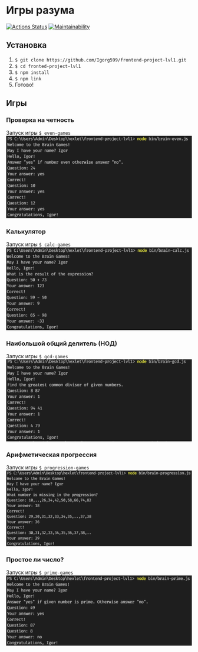 # Игры разума

[![Actions Status](https://github.com/Igorg599/frontend-project-lvl1/workflows/hexlet-check/badge.svg)](https://github.com/Igorg599/frontend-project-lvl1/actions)
[![Maintainability](https://api.codeclimate.com/v1/badges/a99a88d28ad37a79dbf6/maintainability)](https://codeclimate.com/github/Igorg599/frontend-project-lvl1/maintainability)

## Установка

1. `$ git clone https://github.com/Igorg599/frontend-project-lvl1.git`
2. `$ cd fronted-project-lvl1`
3. `$ npm install`
4. `$ npm link`
5. Готово!

## Игры

### Проверка на четность

Запуск игры `$ even-games`
<img src="./screens/even.png" alt='game'>

### Калькулятор

Запуск игры `$ calc-games`
<img src="./screens/calc.png" alt='game'>

### Наибольшой общий делитель (НОД)

Запуск игры `$ gcd-games`
<img src="./screens/gcd.png" alt='game'>

### Арифметическая прогрессия

Запуск игры `$ progression-games`
<img src="./screens/progression.png" alt='game'>

### Простое ли число?

Запуск игры `$ prime-games`
<img src="./screens/prime.png" alt='game'>
